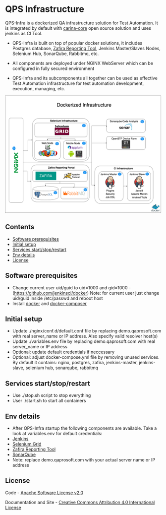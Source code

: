QPS Infrastructure
==================

QPS-Infra is a dockerized QA infrastructure solution for Test Automation. It is integrated by default with [carina-core](http://www.carina-core.io) open source solution and uses jenkins as CI Tool.

* QPS-Infra is built on top of popular docker solutions, it includes Postgres database, [Zafira Reporting Tool](http://qaprosoft.github.io/zafira), Jenkins Master/Slaves Nodes, Selenium Hub, SonarQube, Rabbitmq, etc.

* All components are deployed under NGINX WebServer which can be configured in fully secured environment

* QPS-Infra and its subcomponents all together can be used as effective Test Automation infrastructure for test automation development, execution, managing, etc.

![Alt text](./qps-infra.png?raw=true "QPS-Infra")

## Contents
* [Software prerequisites](#software-prerequisites)
* [Initial setup](#initial-setup)
* [Services start/stop/restart](#services-restart)
* [Env details](#env-details)
* [License](#license)


## Software prerequisites
* Change current user uid/guid to uid=1000 and gid=1000 - (https://github.com/jenkinsci/docker)
  Note: for current user just change uid/guid inside /etc/passwd and reboot host
* Install [docker](http://www.techrepublic.com/article/how-to-install-docker-on-ubuntu-16-04/) and [docker-composer](https://docs.docker.com/compose/install/#install-compose)


## Initial setup
* Update ./nginx/conf.d/default.conf file by replacing demo.qaprosoft.com with real server_name or IP address. Also specify valid resolver host(s)
* Update ./variables.env file by replacing demo.qaprosoft.com with real server_name or IP address
* Optional: update default credentials if neccessary
* Optional: adjust docker-compose.yml file by removing unused services. By default it contains:
  nginx, postgres, zafira, jenkins-master, jenkins-slave, selenium hub, sonarqube, rabbitmq  


## Services start/stop/restart
* Use ./stop.sh script to stop everything
* User ./start.sh to start all containers


## Env details
* After QPS-Infra startup the following components are available. Take a look at variables.env for default credentials:
* [Jenkins](http://demo.qaprosoft.com/jenkins)
* [Selenium Grid](http://demo.qaprosoft.com/grid/console)
* [Zafira Reporting Tool](http://demo.qaprosoft.com/zafira)
* [SonarQube](http://demo.qaprosoft.com/sonarqube)
*  Note: replace demo.qaprosoft.com with your actual server name or IP address

## License
Code - [Apache Software License v2.0](http://www.apache.org/licenses/LICENSE-2.0)

Documentation and Site - [Creative Commons Attribution 4.0 International License](http://creativecommons.org/licenses/by/4.0/deed.en_US)
